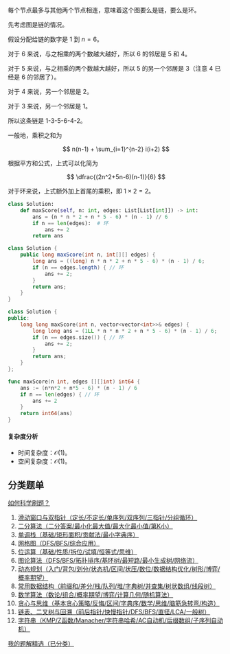 每个节点最多与其他两个节点相连，意味着这个图要么是链，要么是环。

先考虑图是链的情况。

假设分配给链的数字是 $1$ 到 $n=6$。

对于 $6$ 来说，与之相乘的两个数越大越好，所以 $6$ 的邻居是 $5$ 和 $4$。

对于 $5$ 来说，与之相乘的两个数越大越好，所以 $5$ 的另一个邻居是 $3$（注意 $4$ 已经是 $6$ 的邻居了）。

对于 $4$ 来说，另一个邻居是 $2$。

对于 $3$ 来说，另一个邻居是 $1$。

所以这条链是 $1\text{-}3\text{-}5\text{-}6\text{-}4\text{-}2$。

一般地，乘积之和为

$$
n(n-1) + \sum_{i=1}^{n-2} i(i+2)
$$

根据平方和公式，上式可以化简为

$$
\dfrac{(2n^2+5n-6)(n-1)}{6}
$$

对于环来说，上式额外加上首尾的乘积，即 $1\times 2=2$。

```py [sol-Python3]
class Solution:
    def maxScore(self, n: int, edges: List[List[int]]) -> int:
        ans = (n * n * 2 + n * 5 - 6) * (n - 1) // 6
        if n == len(edges):  # 环
            ans += 2
        return ans
```

```java [sol-Java]
class Solution {
    public long maxScore(int n, int[][] edges) {
        long ans = ((long) n * n * 2 + n * 5 - 6) * (n - 1) / 6;
        if (n == edges.length) { // 环
            ans += 2;
        }
        return ans;
    }
}
```

```cpp [sol-C++]
class Solution {
public:
    long long maxScore(int n, vector<vector<int>>& edges) {
        long long ans = (1LL * n * n * 2 + n * 5 - 6) * (n - 1) / 6;
        if (n == edges.size()) { // 环
            ans += 2;
        }
        return ans;
    }
};
```

```go [sol-Go]
func maxScore(n int, edges [][]int) int64 {
	ans := (n*n*2 + n*5 - 6) * (n - 1) / 6
	if n == len(edges) { // 环
		ans += 2
	}
	return int64(ans)
}
```

#### 复杂度分析

- 时间复杂度：$\mathcal{O}(1)$。
- 空间复杂度：$\mathcal{O}(1)$。

## 分类题单

[如何科学刷题？](https://leetcode.cn/circle/discuss/RvFUtj/)

1. [滑动窗口与双指针（定长/不定长/单序列/双序列/三指针/分组循环）](https://leetcode.cn/circle/discuss/0viNMK/)
2. [二分算法（二分答案/最小化最大值/最大化最小值/第K小）](https://leetcode.cn/circle/discuss/SqopEo/)
3. [单调栈（基础/矩形面积/贡献法/最小字典序）](https://leetcode.cn/circle/discuss/9oZFK9/)
4. [网格图（DFS/BFS/综合应用）](https://leetcode.cn/circle/discuss/YiXPXW/)
5. [位运算（基础/性质/拆位/试填/恒等式/思维）](https://leetcode.cn/circle/discuss/dHn9Vk/)
6. [图论算法（DFS/BFS/拓扑排序/基环树/最短路/最小生成树/网络流）](https://leetcode.cn/circle/discuss/01LUak/)
7. [动态规划（入门/背包/划分/状态机/区间/状压/数位/数据结构优化/树形/博弈/概率期望）](https://leetcode.cn/circle/discuss/tXLS3i/)
8. [常用数据结构（前缀和/差分/栈/队列/堆/字典树/并查集/树状数组/线段树）](https://leetcode.cn/circle/discuss/mOr1u6/)
9. [数学算法（数论/组合/概率期望/博弈/计算几何/随机算法）](https://leetcode.cn/circle/discuss/IYT3ss/)
10. [贪心与思维（基本贪心策略/反悔/区间/字典序/数学/思维/脑筋急转弯/构造）](https://leetcode.cn/circle/discuss/g6KTKL/)
11. [链表、二叉树与回溯（前后指针/快慢指针/DFS/BFS/直径/LCA/一般树）](https://leetcode.cn/circle/discuss/K0n2gO/)
12. [字符串（KMP/Z函数/Manacher/字符串哈希/AC自动机/后缀数组/子序列自动机）](https://leetcode.cn/circle/discuss/SJFwQI/)

[我的题解精选（已分类）](https://github.com/EndlessCheng/codeforces-go/blob/master/leetcode/SOLUTIONS.md)
